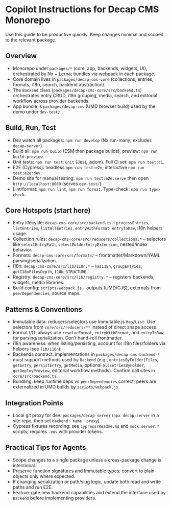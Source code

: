 # Copilot Instructions for Decap CMS Monorepo

Use this guide to be productive quickly. Keep changes minimal and scoped to the relevant package.

## Overview
- Monorepo under `packages/*` (core, app, backends, widgets, UI), orchestrated by Nx + Lerna; bundles via webpack in each package.
- Core domain lives in `packages/decap-cms-core` (collections, entries, formats, i18n, search, backend abstraction).
- The `Backend` class (`packages/decap-cms-core/src/backend.ts`) orchestrates entry CRUD, i18n grouping, media, search, and editorial workflow across provider backends.
- App bundle is `packages/decap-cms` (UMD browser build) used by the demo under `dev-test/`.

## Build, Run, Test
- Dev watch all packages: `npm run develop` (Nx run-many; excludes `decap-server`).
- Build all: `npm run build` (ESM then package builds); preview: `npm run build-preview`.
- Unit tests: `npm run test:unit` (Jest, jsdom). Full CI set: `npm run test:ci`.
- E2E (Cypress): headless `npm run test:e2e`; interactive `npm run test:e2e:dev`.
- Demo site for manual testing: `npm run test:e2e:serve` then open `http://localhost:8080` (serves `dev-test/`).
- Lint/format: `npm run lint`, `npm run format`. Type-check: `npm run type-check`.

## Core Hotspots (start here)
- Entry lifecycle: `decap-cms-core/src/backend.ts` – `processEntries`, `listEntries`, `listAllEntries`, `entryWithFormat`, `entryToRaw`, i18n helpers usage.
- Collection rules: `decap-cms-core/src/reducers/collections.*` – selectors like `selectEntryPath`, `selectFolderEntryExtension`, nested/index behavior.
- Formats: `decap-cms-core/src/formats/` – frontmatter/Markdown/YAML parsing/serialization.
- i18n: `decap-cms-core/src/lib/i18n.*` – `hasI18n`, `groupEntries`, `getI18nFilesDepth`, `I18N_STRUCTURE`.
- Registry: `decap-cms-core/src/lib/registry.*` – registers backends, widgets, media libraries.
- Build config: `scripts/webpack.js` – outputs (UMD/CJS), externals from `peerDependencies`, source maps.

## Patterns & Conventions
- Immutable data: reducers/selectors use Immutable.js `Map/List`. Use selectors from `core/src/reducers/**` instead of direct shape access.
- Format I/O: always use `resolveFormat`, `entryWithFormat`, and `entryToRaw` for parsing/serialization. Don’t hand-roll frontmatter.
- i18n awareness: when listing/persisting, account for i18n files/folders via helpers (see `lib/i18n`).
- Backends contract: implementations in `packages/decap-cms-backend-*` must support methods used by `Backend` (e.g., `entriesByFolder|Files`, `getEntry`, `persistEntry`, `getMedia`, optional `allEntriesByFolder`, `getDeployPreview`, editorial workflow methods). Confirm call sites in `core/src/backend.ts`.
- Bundling: keep runtime deps vs `peerDependencies` correct; peers are externalized in UMD builds by `scripts/webpack.js`.

## Integration Points
- Local git proxy for dev: `packages/decap-server` (`npx decap-server` in a site repo, then set `backend: name: proxy`).
- Cypress fixtures recording: see `cypress/Readme.md` and `mock:server:*` scripts; requires `.env` with provider tokens.

## Practical Tips for Agents
- Scope changes to a single package unless a cross-package change is intentional.
- Preserve function signatures and Immutable types; convert to plain objects only where expected.
- If changing serialization or path/slug logic, update both read and write paths and run E2E.
- Feature-gate new backend capabilities and extend the interface used by `Backend` before implementing providers.
